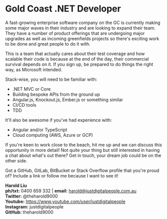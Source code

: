 # Gold Coast .NET Developer

A fast-growing enterprise software company on the GC is currently making some major waves in their industry and are looking to expand their team. They have a number of product offerings that are undergoing major upgrades as well as incoming greenfields projects so there's exciting work to be done and great people to do it with.

This is a team that actually cares about their test coverage and how scalable their code is because at the end of the day, their commercial survival depends on it. If you sign up, be prepared to do things the right way, as Microsoft intended.

Stack-wise, you will need to be familiar with:
* .NET MVC or Core
* Building bespoke APIs from the ground up
* Angular.js, Knockout.js, Ember.js or something similar
* CI/CD tools
* TDD

It'll also be awesome if you've had experience with:
* Angular and/or TypeScript
* Cloud computing (AWS, Azure or GCP)

If you're keen to work close to the beach, hit me up and we can discuss this opportunity in more detail! Not quite your thing but still interested in having a chat about what's out there? Get in touch, your dream job could be on the other side.

Got a GitHub, GitLab, BitBucket or Stack Overflow profile that you're proud of? Include a link or follow me because I want to see it!

**Harold Liu**</br>
**ph/txt:** 0400 659 332 | **email:** harold@justdigitalpeople.com.au</br>
**Twitter:** @theharold9000</br>
**Youtube:** https://www.youtube.com/user/justdigitalpeople</br>
**Instagram:** justdigitalpeople</br>
**GitHub:** theharold9000</br>